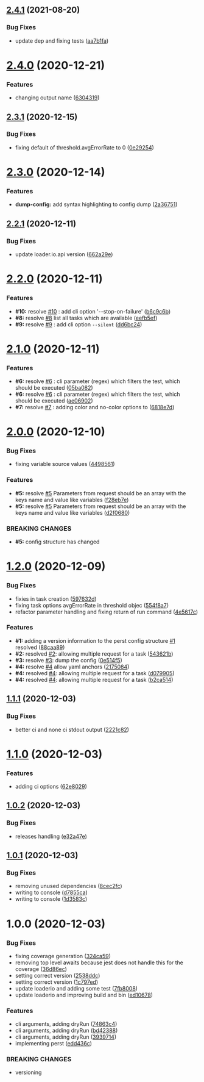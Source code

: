## [2.4.1](https://github.com/DasRed/perst/compare/v2.4.0...v2.4.1) (2021-08-20)


### Bug Fixes

* update dep and fixing tests ([aa7b1fa](https://github.com/DasRed/perst/commit/aa7b1fae17559582e9e8e0b2b896b2f72142c02f))

# [2.4.0](https://github.com/DasRed/perst/compare/v2.3.1...v2.4.0) (2020-12-21)


### Features

* changing output name ([6304319](https://github.com/DasRed/perst/commit/63043193177606f575a5c4368ea34e4e48272326))

## [2.3.1](https://github.com/DasRed/perst/compare/v2.3.0...v2.3.1) (2020-12-15)


### Bug Fixes

* fixing default of threshold.avgErrorRate to 0 ([0e29254](https://github.com/DasRed/perst/commit/0e2925455289235354556ca02f8df769a14a5e41))

# [2.3.0](https://github.com/DasRed/perst/compare/v2.2.1...v2.3.0) (2020-12-14)


### Features

* **dump-config:** add syntax highlighting to config dump ([2a36751](https://github.com/DasRed/perst/commit/2a36751751134f6caa091fdb2e26419f6b67f2c3))

## [2.2.1](https://github.com/DasRed/perst/compare/v2.2.0...v2.2.1) (2020-12-11)


### Bug Fixes

* update loader.io.api version ([662a29e](https://github.com/DasRed/perst/commit/662a29e7c837b902bc1ea23627affe8384d65bd8))

# [2.2.0](https://github.com/DasRed/perst/compare/v2.1.0...v2.2.0) (2020-12-11)


### Features

* **#10:** resolve [#10](https://github.com/DasRed/perst/issues/10) : add cli option '--stop-on-failure' ([b6c9c6b](https://github.com/DasRed/perst/commit/b6c9c6ba5c604890f245525cb17a46564393584d))
* **#8:** resolve [#8](https://github.com/DasRed/perst/issues/8) list all tasks which are available ([eefb5ef](https://github.com/DasRed/perst/commit/eefb5ef60acb7a1b174d4c2c79882659d9f3b0ef))
* **#9:** resolve [#9](https://github.com/DasRed/perst/issues/9) : add cli option `--silent` ([dd6bc24](https://github.com/DasRed/perst/commit/dd6bc245db6598a4219ccd9d43f75ec2a1fba5d7))

# [2.1.0](https://github.com/DasRed/perst/compare/v2.0.0...v2.1.0) (2020-12-11)


### Features

* **#6:** resolve [#6](https://github.com/DasRed/perst/issues/6) : cli parameter (regex) which filters the test, which should be executed ([05ba082](https://github.com/DasRed/perst/commit/05ba082fd9b8ee79305cfe84aeb1656009c804bc))
* **#6:** resolve [#6](https://github.com/DasRed/perst/issues/6) : cli parameter (regex) which filters the test, which should be executed ([ae06902](https://github.com/DasRed/perst/commit/ae06902a2e1ead39d044c84d20ae278b188c3acc))
* **#7:** resolve [#7](https://github.com/DasRed/perst/issues/7) : adding color and no-color options to ([6818e7d](https://github.com/DasRed/perst/commit/6818e7dcca6ef17149887c205115a2ef3091744e))

# [2.0.0](https://github.com/DasRed/perst/compare/v1.2.0...v2.0.0) (2020-12-10)


### Bug Fixes

* fixing variable source values ([4498561](https://github.com/DasRed/perst/commit/4498561b1e482c3c4cad384bf64709d10c48fb1e))


### Features

* **#5:** resolve [#5](https://github.com/DasRed/perst/issues/5) Parameters from request should be an array with the keys name and value like variables ([f28eb7e](https://github.com/DasRed/perst/commit/f28eb7edcadc8e1dfc19797d0482033b500ceb58))
* **#5:** resolve [#5](https://github.com/DasRed/perst/issues/5) Parameters from request should be an array with the keys name and value like variables ([d2f0680](https://github.com/DasRed/perst/commit/d2f0680d24f7c8c2700797e5f589cd49150879df))


### BREAKING CHANGES

* **#5:** config structure has changed

# [1.2.0](https://github.com/DasRed/perst/compare/v1.1.1...v1.2.0) (2020-12-09)


### Bug Fixes

* fixies in task creation ([597632d](https://github.com/DasRed/perst/commit/597632d106595756f32b383c9dc527c944aa1d57))
* fixing task options avgErrorRate in threshold objec ([554f8a7](https://github.com/DasRed/perst/commit/554f8a7a7f19f6bdce3a7adb8a208ab6574af0d8))
* refactor parameter handling and fixing return of run command ([4e5617c](https://github.com/DasRed/perst/commit/4e5617c282139e6c8f3fb5cd984f1dbcbe59cd02))


### Features

* **#1:** adding a version information to the perst config structure [#1](https://github.com/DasRed/perst/issues/1) resolved ([88caa89](https://github.com/DasRed/perst/commit/88caa89dde802eea9081d0fef3ca42c8629d5e3b))
* **#2:** resolved [#2](https://github.com/DasRed/perst/issues/2): allowing multiple request for a task ([543621b](https://github.com/DasRed/perst/commit/543621b419a38ff6b5fc384e5207e06948a51970))
* **#3:** resolve [#3](https://github.com/DasRed/perst/issues/3): dump the config ([0e514f5](https://github.com/DasRed/perst/commit/0e514f5815d91a8859c75626f40c1f87bceb16e6))
* **#4:** resolve [#4](https://github.com/DasRed/perst/issues/4) allow yaml anchors ([2175084](https://github.com/DasRed/perst/commit/217508472e86aeff90be2978cc8d846db6444601))
* **#4:** resolved [#4](https://github.com/DasRed/perst/issues/4): allowing multiple request for a task ([d079905](https://github.com/DasRed/perst/commit/d079905c910774dbfde12ab7cd6d686bfad5e8dc))
* **#4:** resolved [#4](https://github.com/DasRed/perst/issues/4): allowing multiple request for a task ([b2ca514](https://github.com/DasRed/perst/commit/b2ca5142d1c28175e529ccfea751af02e2710b7a))

## [1.1.1](https://github.com/DasRed/perst/compare/v1.1.0...v1.1.1) (2020-12-03)


### Bug Fixes

* better ci and none ci stdout output ([2221c82](https://github.com/DasRed/perst/commit/2221c82887f43c1ff1723806dc76d9b627270b6c))

# [1.1.0](https://github.com/DasRed/perst/compare/v1.0.2...v1.1.0) (2020-12-03)


### Features

* adding ci options ([62e8029](https://github.com/DasRed/perst/commit/62e8029729b378c7e2d25f3b990b10dba0dc958f))

## [1.0.2](https://github.com/DasRed/perst/compare/v1.0.1...v1.0.2) (2020-12-03)


### Bug Fixes

* releases handling ([e32a47e](https://github.com/DasRed/perst/commit/e32a47eb9c7450f4f8c30ac72ecfb20d93aa8ca6))

## [1.0.1](https://github.com/DasRed/perst/compare/v1.0.0...v1.0.1) (2020-12-03)


### Bug Fixes

* removing unused dependencies ([8cec2fc](https://github.com/DasRed/perst/commit/8cec2fccb9954dc67365100190f32db9044a9b9a))
* writing to console ([d7855ca](https://github.com/DasRed/perst/commit/d7855ca88fb11e176b73ab9353176f64306405d2))
* writing to console ([1d3583c](https://github.com/DasRed/perst/commit/1d3583c984f2f68571e50b89da861d948bbf2f88))

# 1.0.0 (2020-12-03)


### Bug Fixes

* fixing coverage generation ([324ca59](https://github.com/DasRed/perst/commit/324ca595bc4434cdfa48f7178dfff0b8f815c9b1))
* removing top level awaits because jest does not handle this for the coverage ([36d86ec](https://github.com/DasRed/perst/commit/36d86ecdceec811c10c07ceb75a250295450a1b3))
* setting correct version ([2538ddc](https://github.com/DasRed/perst/commit/2538ddc67a4c3d9ab206f4ec5c913be460c7b97a))
* setting correct version ([1c797ed](https://github.com/DasRed/perst/commit/1c797ed533408eaab902ae462b9a99bbfa3bf10e))
* update loaderio and adding some test ([7fb8008](https://github.com/DasRed/perst/commit/7fb8008fee7329fbfd53a66c78c217f8edea2e89))
* update loaderio and improving build and bin ([ed10678](https://github.com/DasRed/perst/commit/ed106785256133dda29749ad984a7e9f06308bee))


### Features

* cli arguments, adding dryRun ([74863c4](https://github.com/DasRed/perst/commit/74863c40ef65d0acf97a0067c7f483078820e403))
* cli arguments, adding dryRun ([bd42388](https://github.com/DasRed/perst/commit/bd4238810cd62e9eda08b3571810a7c03ad3c17e))
* cli arguments, adding dryRun ([3939714](https://github.com/DasRed/perst/commit/39397143595b031f7bd9d02f4ea6636545523e1e))
* implementing perst ([edd436c](https://github.com/DasRed/perst/commit/edd436ca1909ebf2602d47146b60419e887a12a2))


### BREAKING CHANGES

* versioning
